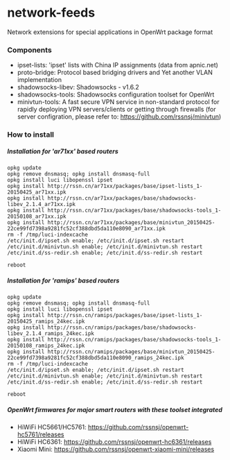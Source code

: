 # network-feeds
Network extensions for special applications in OpenWrt package format

### Components
* ipset-lists: 'ipset' lists with China IP assignments (data from apnic.net)
* proto-bridge: Protocol based bridging drivers and Yet another VLAN implementation
* shadowsocks-libev: Shadowsocks - v1.6.2
* shadowsocks-tools: Shadowsocks configuration toolset for OpenWrt
* minivtun-tools: A fast secure VPN service in non-standard protocol for rapidly deploying VPN servers/clients or getting through firewalls (for server configration, please refer to: https://github.com/rssnsj/minivtun)

### How to install

##### Installation for 'ar71xx' based routers

    opkg update
    opkg remove dnsmasq; opkg install dnsmasq-full
    opkg install luci libopenssl ipset
    opkg install http://rssn.cn/ar71xx/packages/base/ipset-lists_1-20150425_ar71xx.ipk
    opkg install http://rssn.cn/ar71xx/packages/base/shadowsocks-libev_2.1.4_ar71xx.ipk
    opkg install http://rssn.cn/ar71xx/packages/base/shadowsocks-tools_1-20150108_ar71xx.ipk
    opkg install http://rssn.cn/ar71xx/packages/base/minivtun_20150425-22ce99fd7398a9281fc52cf388dbd5da110e8090_ar71xx.ipk
    rm -f /tmp/luci-indexcache
    /etc/init.d/ipset.sh enable; /etc/init.d/ipset.sh restart
    /etc/init.d/minivtun.sh enable; /etc/init.d/minivtun.sh restart
    /etc/init.d/ss-redir.sh enable; /etc/init.d/ss-redir.sh restart
      
    reboot

##### Installation for 'ramips' based routers

    opkg update
    opkg remove dnsmasq; opkg install dnsmasq-full
    opkg install luci libopenssl ipset
    opkg install http://rssn.cn/ramips/packages/base/ipset-lists_1-20150425_ramips_24kec.ipk
    opkg install http://rssn.cn/ramips/packages/base/shadowsocks-libev_2.1.4_ramips_24kec.ipk
    opkg install http://rssn.cn/ramips/packages/base/shadowsocks-tools_1-20150108_ramips_24kec.ipk
    opkg install http://rssn.cn/ramips/packages/base/minivtun_20150425-22ce99fd7398a9281fc52cf388dbd5da110e8090_ramips_24kec.ipk
    rm -f /tmp/luci-indexcache
    /etc/init.d/ipset.sh enable; /etc/init.d/ipset.sh restart
    /etc/init.d/minivtun.sh enable; /etc/init.d/minivtun.sh restart
    /etc/init.d/ss-redir.sh enable; /etc/init.d/ss-redir.sh restart
      
    reboot

##### OpenWrt firmwares for major smart routers with these toolset integrated
* HiWiFi HC5661/HC5761: https://github.com/rssnsj/openwrt-hc5761/releases
* HiWiFi HC6361: https://github.com/rssnsj/openwrt-hc6361/releases
* Xiaomi Mini: https://github.com/rssnsj/openwrt-xiaomi-mini/releases
